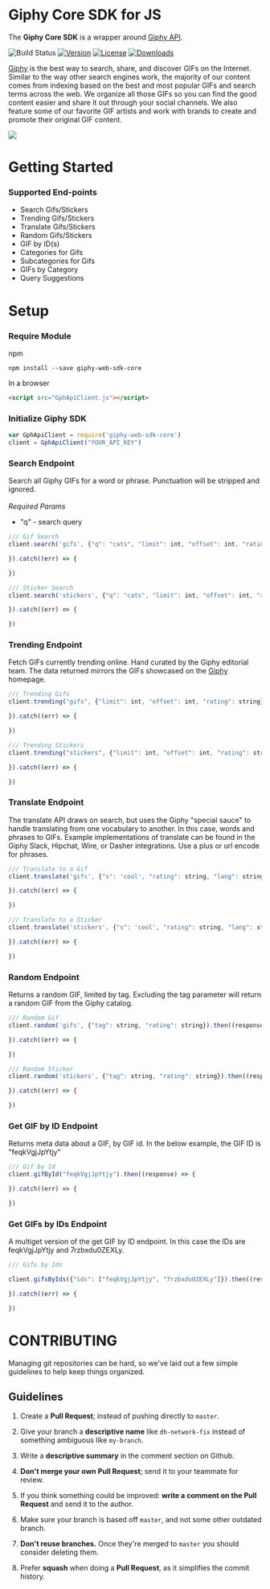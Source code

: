 # Giphy Core SDK for JS

The **Giphy Core SDK** is a wrapper around [Giphy API](https://github.com/Giphy/GiphyAPI).

![Build Status](https://travis-ci.com/Giphy/giphy-web-sdk-core.svg?token=ytpQbMSuy8sydsqZwbwp&branch=master&style=flat-square)   [![Version][version-svg]][package-url] [![License][license-image]][license-url] [![Downloads][downloads-image]][downloads-url]


[license-image]: https://img.shields.io/badge/license-MIT-green.svg?style=flat-square
[license-url]: LICENSE.md
[downloads-image]: https://img.shields.io/npm/dm/giphycore.svg?style=flat-square
[downloads-url]: http://npm-stat.com/charts.html?package=giphy-web-sdk-core
[version-svg]: https://img.shields.io/npm/v/giphycore.svg?style=flat-square
[package-url]: https://npmjs.org/package/giphy-web-sdk-core

[Giphy](https://www.giphy.com) is the best way to search, share, and discover GIFs on the Internet. Similar to the way other search engines work, the majority of our content comes from indexing based on the best and most popular GIFs and search terms across the web. We organize all those GIFs so you can find the good content easier and share it out through your social channels. We also feature some of our favorite GIF artists and work with brands to create and promote their original GIF content.

[![](https://media.giphy.com/media/5xaOcLOqNmWHaLeB14I/giphy.gif)]()

# Getting Started

### Supported End-points

* Search Gifs/Stickers
* Trending Gifs/Stickers
* Translate Gifs/Stickers
* Random Gifs/Stickers
* GIF by ID(s)
* Categories for Gifs
* Subcategories for Gifs
* GIFs by Category
* Query Suggestions


# Setup

### Require Module


npm
```shell
npm install --save giphy-web-sdk-core
```
In a browser 
```html
<script src="GphApiClient.js"></script>
```
### Initialize Giphy SDK

```javascript
var GphApiClient = require('giphy-web-sdk-core')
client = GphApiClient("YOUR_API_KEY")
```

### Search Endpoint
Search all Giphy GIFs for a word or phrase. Punctuation will be stripped and ignored.
<br>
<br>
*Required Params*
* "q" - search query
```javascript
/// Gif Search
client.search('gifs', {"q": "cats", "limit": int, "offset": int, "rating": string, "lang": string}).then((response) => {

}).catch((err) => {

})

/// Sticker Search
client.search('stickers', {"q": "cats", "limit": int, "offset": int, "rating": string, "lang": string}).then((response) => {

}).catch((err) => {

})
```
### Trending Endpoint
Fetch GIFs currently trending online. Hand curated by the Giphy editorial team. The data returned mirrors the GIFs showcased on the [Giphy](https://www.giphy.com) homepage.

```javascript
/// Trending Gifs
client.trending("gifs", {"limit": int, "offset": int, "rating": string}).then((response) => {

}).catch((err) => {

})

/// Trending Stickers
client.trending("stickers", {"limit": int, "offset": int, "rating": string}).then((response) => {

}).catch((err) => {

})
```

### Translate Endpoint
The translate API draws on search, but uses the Giphy "special sauce" to handle translating from one vocabulary to another. In this case, words and phrases to GIFs. Example implementations of translate can be found in the Giphy Slack, Hipchat, Wire, or Dasher integrations. Use a plus or url encode for phrases.

```javascript
/// Translate to a Gif
client.translate('gifs', {"s": 'cool', "rating": string, "lang": string}).then((response) => {

}).catch((err) => {

})

/// Translate to a Sticker
client.translate('stickers', {"s": 'cool', "rating": string, "lang": string}).then((response) => {

}).catch((err) => {

})
```

### Random Endpoint
Returns a random GIF, limited by tag. Excluding the tag parameter will return a random GIF from the Giphy catalog.

```javascript
/// Random Gif
client.random('gifs', {"tag": string, "rating": string}).then((response) => {

}).catch((err) => {

})

/// Random Sticker
client.random('stickers', {"tag": string, "rating": string}).then((response) => {

}).catch((err) => {

})
```

### Get GIF by ID Endpoint
Returns meta data about a GIF, by GIF id. In the below example, the GIF ID is "feqkVgjJpYtjy"

```javascript
/// Gif by Id
client.gifById("feqkVgjJpYtjy").then((response) => {

}).catch((err) => {

})
```

### Get GIFs by IDs Endpoint
A multiget version of the get GIF by ID endpoint. In this case the IDs are feqkVgjJpYtjy and 7rzbxdu0ZEXLy.

```javascript
/// Gifs by Ids

client.gifsByIds({"ids": ["feqkVgjJpYtjy", "7rzbxdu0ZEXLy"]}).then((response) => {

}).catch((err) => {

})
```

# CONTRIBUTING

Managing git repositories can be hard, so we've laid out a few simple guidelines to help keep things organized.

## Guidelines

1. Create a **Pull Request**; instead of pushing directly to `master`.

2. Give your branch a **descriptive name** like `dh-network-fix` instead of something ambiguous like `my-branch`.

3. Write a **descriptive summary** in the comment section on Github.

4. **Don't merge your own Pull Request**; send it to your teammate for review.

5. If you think something could be improved: **write a comment on the Pull Request** and send it to the author.

6. Make sure your branch is based off `master`, and not some other outdated branch.

7. **Don't reuse branches.** Once they're merged to `master` you should consider deleting them.

8. Prefer **squash** when doing a **Pull Request**, as it simplifies the commit history.
